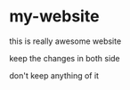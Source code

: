 # my-website

this is really awesome website

keep the changes in both side

don't keep anything of it
